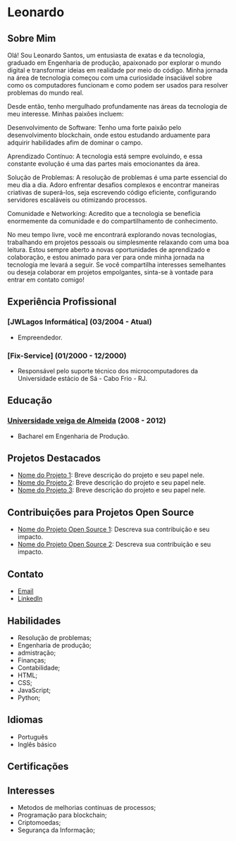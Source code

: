 # Leonardo

## Sobre Mim

Olá! Sou Leonardo Santos, um entusiasta de exatas e da tecnologia, graduado em Engenharia de produção, apaixonado por explorar o mundo digital e transformar ideias em realidade por meio do código. Minha jornada na área de tecnologia começou com uma curiosidade insaciável sobre como os computadores funcionam e como podem ser usados para resolver problemas do mundo real.

Desde então, tenho mergulhado profundamente nas áreas da tecnologia de meu interesse. Minhas paixões incluem:

Desenvolvimento de Software:
Tenho uma forte paixão pelo desenvolvimento blockchain, onde estou estudando arduamente para adquirir habilidades afim de dominar o campo.

Aprendizado Contínuo:
A tecnologia está sempre evoluindo, e essa constante evolução é uma das partes mais emocionantes da área.

Solução de Problemas:
A resolução de problemas é uma parte essencial do meu dia a dia. Adoro enfrentar desafios complexos e encontrar maneiras criativas de superá-los, seja escrevendo código eficiente, configurando servidores escaláveis ou otimizando processos.

Comunidade e Networking:
Acredito que a tecnologia se beneficia enormemente da comunidade e do compartilhamento de conhecimento. 

No meu tempo livre, você me encontrará explorando novas tecnologias, trabalhando em projetos pessoais ou simplesmente relaxando com uma boa leitura. Estou sempre aberto a novas oportunidades de aprendizado e colaboração, e estou animado para ver para onde minha jornada na tecnologia me levará a seguir. Se você compartilha interesses semelhantes ou deseja colaborar em projetos empolgantes, sinta-se à vontade para entrar em contato comigo!

## Experiência Profissional

### [JWLagos Informática] (03/2004 - Atual)
- Empreendedor.

### [Fix-Service] (01/2000 - 12/2000)
- Responsável pelo suporte técnico dos microcomputadores da Universidade estácio de Sá - Cabo Frio - RJ.

## Educação

### [Universidade veiga de Almeida](www.uva.br) (2008 - 2012)
- Bacharel em Engenharia de Produção.


## Projetos Destacados

- [Nome do Projeto 1](URL-do-projeto-1): Breve descrição do projeto e seu papel nele.
- [Nome do Projeto 2](URL-do-projeto-2): Breve descrição do projeto e seu papel nele.
- [Nome do Projeto 3](URL-do-projeto-3): Breve descrição do projeto e seu papel nele.

## Contribuições para Projetos Open Source

- [Nome do Projeto Open Source 1](URL-do-projeto-1): Descreva sua contribuição e seu impacto.
- [Nome do Projeto Open Source 2](URL-do-projeto-2): Descreva sua contribuição e seu impacto.

## Contato

- [Email](livessilva@gmail.com)
- [LinkedIn](www.linkedin.com/in/livessilva)


## Habilidades

- Resolução de problemas;
- Engenharia de produção;
- admistração;
- Finanças;
- Contabilidade;
- HTML;
- CSS;
- JavaScript;
- Python;


## Idiomas

- Português
- Inglês básico

## Certificações



## Interesses

- Metodos de melhorias contínuas de processos;
- Programação para blockchain;
- Criptomoedas;
- Segurança da Informação;
